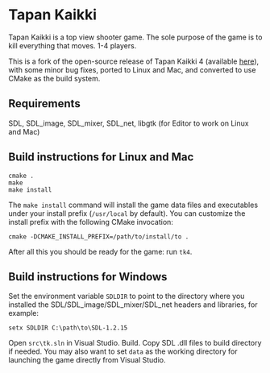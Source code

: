 Tapan Kaikki
============

Tapan Kaikki is a top view shooter game. The sole purpose of the game is to
kill everything that moves. 1-4 players.

This is a fork of the open-source release of Tapan Kaikki 4 (available [here](
https://sourceforge.net/projects/tapankaikki/)), with some minor bug fixes,
ported to Linux and Mac, and converted to use CMake as the build system.


Requirements
------------

SDL, SDL_image, SDL_mixer, SDL_net, libgtk (for Editor to work on Linux and Mac)


Build instructions for Linux and Mac
------------------------------------

    cmake .
    make
    make install

The `make install` command will install the game data files and executables
under your install prefix (`/usr/local` by default). You can customize the
install prefix with the following CMake invocation:

    cmake -DCMAKE_INSTALL_PREFIX=/path/to/install/to .

After all this you should be ready for the game: run `tk4`.


Build instructions for Windows
------------------------------

Set the environment variable `SDLDIR` to point to the directory where you
installed the SDL/SDL_image/SDL_mixer/SDL_net headers and libraries, for
example:

    setx SDLDIR C:\path\to\SDL-1.2.15

Open `src\tk.sln` in Visual Studio. Build. Copy SDL .dll files to build
directory if needed. You may also want to set `data` as the working
directory for launching the game directly from Visual Studio.
